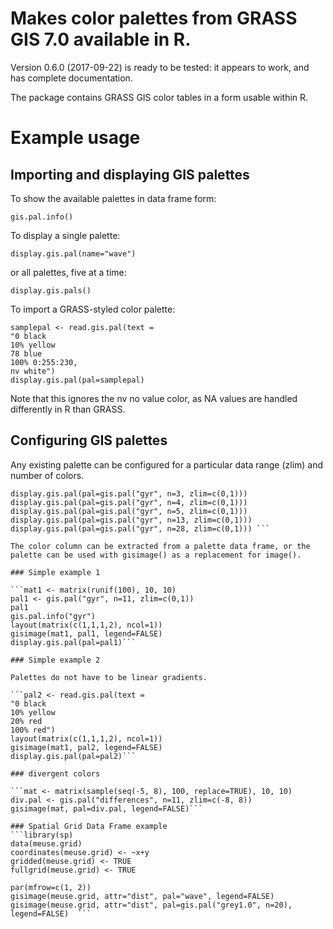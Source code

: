 # Makes color palettes from GRASS GIS 7.0 available in R.

Version 0.6.0 (2017-09-22) is ready to be tested: it appears to work, and has complete documentation.

The package contains GRASS GIS color tables in a form usable within R.

# Example usage

## Importing and displaying GIS palettes

To show the available palettes in data frame form:

```gis.pal.info()```


To display a single palette:

```display.gis.pal(name="wave")```

or all palettes, five at a time:

```display.gis.pals()```

To import a GRASS-styled color palette:

```
samplepal <- read.gis.pal(text =
"0 black
10% yellow
78 blue
100% 0:255:230,
nv white")
display.gis.pal(pal=samplepal)
```


Note that this ignores the nv no value color, as NA values are handled differently in R than GRASS.

## Configuring GIS palettes

Any existing palette can be configured for a particular data range (zlim) and number of colors.

```par(mfrow=c(5,1))
display.gis.pal(pal=gis.pal("gyr", n=3, zlim=c(0,1)))
display.gis.pal(pal=gis.pal("gyr", n=4, zlim=c(0,1)))
display.gis.pal(pal=gis.pal("gyr", n=5, zlim=c(0,1)))
display.gis.pal(pal=gis.pal("gyr", n=13, zlim=c(0,1)))
display.gis.pal(pal=gis.pal("gyr", n=28, zlim=c(0,1))) ```

The color column can be extracted from a palette data frame, or the palette can be used with gisimage() as a replacement for image().

### Simple example 1

```mat1 <- matrix(runif(100), 10, 10)
pal1 <- gis.pal("gyr", n=11, zlim=c(0,1))
pal1
gis.pal.info("gyr")
layout(matrix(c(1,1,1,2), ncol=1))
gisimage(mat1, pal1, legend=FALSE)
display.gis.pal(pal=pal1)```

### Simple example 2

Palettes do not have to be linear gradients.

```pal2 <- read.gis.pal(text =
"0 black
10% yellow
20% red
100% red")
layout(matrix(c(1,1,1,2), ncol=1))
gisimage(mat1, pal2, legend=FALSE)
display.gis.pal(pal=pal2)```

### divergent colors

```mat <- matrix(sample(seq(-5, 8), 100, replace=TRUE), 10, 10)
div.pal <- gis.pal("differences", n=11, zlim=c(-8, 8))
gisimage(mat, pal=div.pal, legend=FALSE)```  

### Spatial Grid Data Frame example
```library(sp)
data(meuse.grid)
coordinates(meuse.grid) <- ~x+y
gridded(meuse.grid) <- TRUE
fullgrid(meuse.grid) <- TRUE

par(mfrow=c(1, 2))
gisimage(meuse.grid, attr="dist", pal="wave", legend=FALSE)
gisimage(meuse.grid, attr="dist", pal=gis.pal("grey1.0", n=20), legend=FALSE)  ```
